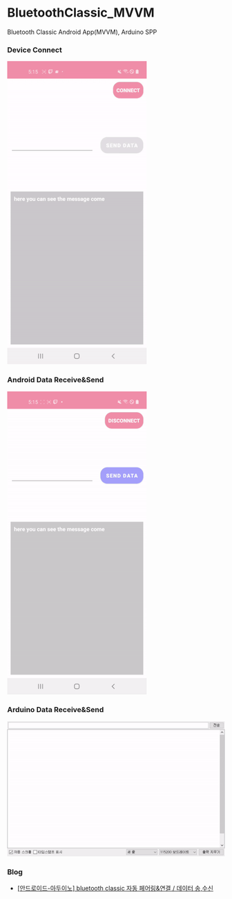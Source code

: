 # BluetoothClassic_MVVM
Bluetooth Classic Android App(MVVM), Arduino SPP


### Device Connect
![connect](https://github.com/DDANGEUN/BluetoothClassic_MVVM/blob/main/demo/android_connect.gif)

### Android Data Receive&Send
![androiddata](https://github.com/DDANGEUN/BluetoothClassic_MVVM/blob/main/demo/android_recvsend.gif)

### Arduino Data Receive&Send
![arduinodata](https://github.com/DDANGEUN/BluetoothClassic_MVVM/blob/main/demo/arduino_serialmonitor.gif)

### Blog
- [[안드로이드-아두이노] bluetooth classic 자동 페어링&연결 / 데이터 송,수신](https://ddangeun.tistory.com/102)

